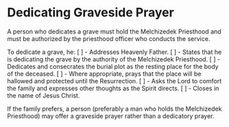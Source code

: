 # Dedicating Graveside Prayer
A person who dedicates a grave must hold the Melchizedek Priesthood and must be authorized by the priesthood officer who conducts the service.

To dedicate a grave, he:
[ ] - Addresses Heavenly Father.
[ ] - States that he is dedicating the grave by the authority of the Melchizedek Priesthood.
[ ] - Dedicates and consecrates the burial plot as the resting place for the body of the deceased.
[ ] - Where appropriate, prays that the place will be hallowed and protected until the Resurrection.
[ ] - Asks the Lord to comfort the family and expresses other thoughts as the Spirit directs.
[ ] - Closes in the name of Jesus Christ.

If the family prefers, a person (preferably a man who holds the Melchizedek Priesthood) may offer a graveside prayer rather than a dedicatory prayer.
